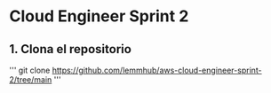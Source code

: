 # Cloud Engineer Sprint 2

## 1. Clona el repositorio 
 
'''
git clone https://github.com/lemmhub/aws-cloud-engineer-sprint-2/tree/main
'''


